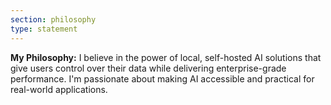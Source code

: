 ```yaml
---
section: philosophy
type: statement
---
```


**My Philosophy:** I believe in the power of local, self-hosted AI solutions that give users control over their data while delivering enterprise-grade performance. I'm passionate about making AI accessible and practical for real-world applications.